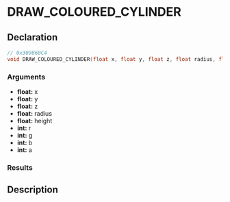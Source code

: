 # DRAW_COLOURED_CYLINDER

## Declaration
```cpp
// 0x309860C4
void DRAW_COLOURED_CYLINDER(float x, float y, float z, float radius, float height, int r, int g, int b, int a);
```

### Arguments
- **float:** x
- **float:** y
- **float:** z
- **float:** radius
- **float:** height
- **int:** r
- **int:** g
- **int:** b
- **int:** a

### Results

## Description
